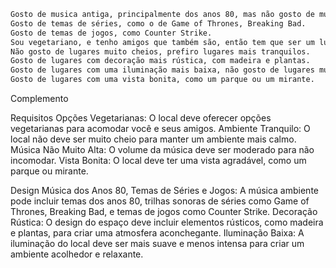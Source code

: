 ```markdown
Gosto de musica antiga, principalmente dos anos 80, mas não gosto de música muito alta.
Gosto de temas de séries, como o de Game of Thrones, Breaking Bad.
Gosto de temas de jogos, como Counter Strike.
Sou vegetariano, e tenho amigos que também são, então tem que ser um lugar que tenha opções vegetarianas.
Não gosto de lugares muito cheios, prefiro lugares mais tranquilos.
Gosto de lugares com decoração mais rústica, com madeira e plantas.
Gosto de lugares com uma iluminação mais baixa, não gosto de lugares muito claros.
Gosto de lugares com uma vista bonita, como um parque ou um mirante.
```

Complemento

Requisitos
Opções Vegetarianas: O local deve oferecer opções vegetarianas para acomodar você e seus amigos.
Ambiente Tranquilo: O local não deve ser muito cheio para manter um ambiente mais calmo.
Música Não Muito Alta: O volume da música deve ser moderado para não incomodar.
Vista Bonita: O local deve ter uma vista agradável, como um parque ou mirante.

Design
Música dos Anos 80, Temas de Séries e Jogos: A música ambiente pode incluir temas dos anos 80, trilhas sonoras de séries como Game of Thrones, Breaking Bad, e temas de jogos como Counter Strike.
Decoração Rústica: O design do espaço deve incluir elementos rústicos, como madeira e plantas, para criar uma atmosfera aconchegante.
Iluminação Baixa: A iluminação do local deve ser mais suave e menos intensa para criar um ambiente acolhedor e relaxante.
